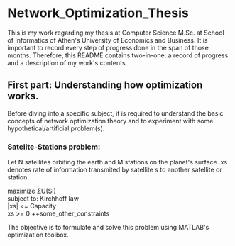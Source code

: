 # Network_Optimization_Thesis
This is my work regarding my thesis at Computer Science M.Sc. at School of Informatics of Athen's University of Economics and Business.
It is important to record every step of progress done in the span of those months.
Therefore, this README contains two-in-one: a record of progress and a description of my work's contents.

## First part: Understanding how optimization works.
Before diving into a specific subject, it is required to understand the basic concepts of network optimization theory and to experiment with some hypothetical/artificial problem(s).

### Satelite-Stations problem:
Let N satellites orbiting the earth and M stations on the planet's surface.
xs denotes rate of information transmited by satellite s to another satellite or station.

maximize ΣU(Si)  
subject to: Kirchhoff law  
|xs| <= Capacity  
xs >= 0
++some_other_constraints  
        
The objective is to formulate and solve this problem using MATLAB's optimization toolbox.  
